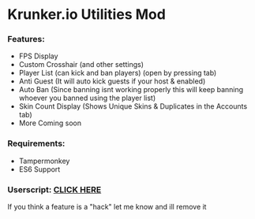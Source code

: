 # Krunker.io Utilities Mod

### Features:
- FPS Display
- Custom Crosshair (and other settings)
- Player List (can kick and ban players) (open by pressing tab)
- Anti Guest (It will auto kick guests if your host & enabled)
- Auto Ban (Since banning isnt working properly this will keep banning whoever you banned using the player list) 
- Skin Count Display (Shows Unique Skins & Duplicates in the Accounts tab)
- More Coming soon


### Requirements:
- Tampermonkey
- ES6 Support
### Userscript: [CLICK HERE](https://raw.githubusercontent.com/Tehchy/Krunker.io-Utilities/master/userscript.user.js)

If you think a feature is a "hack" let me know and ill remove it
